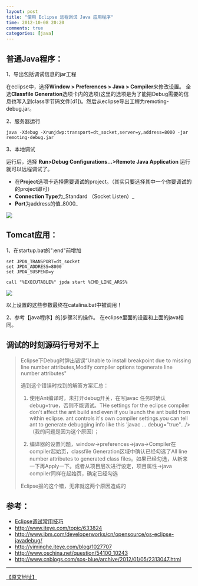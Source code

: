```yaml
---
layout: post
title: "使用 Eclipse 远程调试 Java 应用程序"
time: 2012-10-08 20:20
comments: true
categories: [java]
---
```



## 普通Java程序：

1、导出包括调试信息的jar工程

在eclipse中，选择**Window > Preferences > Java > Compiler**来修改设置。 全选**Classfile Generation**选项卡内的选项(这里的选项是为了能把Debug需要的信息也写入到class字节码文件[d1])。然后从eclipse导出工程为remoting-debug.jar。

2、服务器运行

```
java -Xdebug -Xrunjdwp:transport=dt_socket,server=y,address=8000 -jar remoting-debug.jar
```

3、本地调试

运行后，选择 **Run>Debug Configurations...>Remote Java Application** 运行就可以远程调试了。

* 在**Project**选项卡选择需要调试的project。（其实只要选择其中一个你要调试的的project即可）
* **Connection Type**为_Standard （Socket Listen）_
* **Port**为address的值_8000_

![](http://dl.iteye.com/upload/attachment/0080/2115/ce34010c-23e4-3d90-831f-92b9d13aeea0.png)

## Tomcat应用：

1、在startup.bat的":end"前增加

```
set JPDA_TRANSPORT=dt_socket
set JPDA_ADDRESS=8000
set JPDA_SUSPEND=y

call "%EXECUTABLE%" jpda start %CMD_LINE_ARGS%

```

![](http://dl.iteye.com/upload/attachment/0080/2117/ae1b16db-2b3c-3014-8e01-bba8d3a74faf.png)

以上设置的这些参数最终在catalina.bat中被调用！

2、参考【java程序】的[步骤3]的操作。 在eclipse里面的设置和上面的java相同。

## 调试的时刻源码行号对不上

> Eclipse下Debug时弹出错误“Unable to install breakpoint due to missing line number attributes,Modify compiler options togenerate line number attributes" 
>  
> 遇到这个错误时找到的解答方案汇总： 
>
> 1. 使用Ant编译时，未打开debug开关，在写javac 任务时确认debug=true，否则不能调试。THe settings for the eclipse compiler don't affect the ant build and even if you launch the ant build from within eclipse. ant controls it's own compiler settings.you can tell ant to generate debugging info like this 'javac ... debug="true".../>（我的问题是因为这个原因）； 
>
> 2. 编译器的设置问题，window->preferences->java->Compiler在compiler起始页，classfile Generation区域中确认已经勾选了All line number attributes to generated class files。如果已经勾选，从新来一下再Apply一下。或者从项目层次进行设定，项目属性->java compiler同样在起始页，确定已经勾选 
> 
> Eclipse报的这个错，无非就这两个原因造成的
>

## 参考：

* [Eclipse调试常用技巧](http://www.iteye.com/topic/633824)
* <http://www.iteye.com/topic/633824>
* http://www.ibm.com/developerworks/cn/opensource/os-eclipse-javadebug/
* http://yiminghe.iteye.com/blog/1027707
* http://www.oschina.net/question/54100_10243
* http://www.cnblogs.com/sos-blue/archive/2012/01/05/2313047.html
  

* * * 
[【原文地址】](http://winseclone.iteye.com/blog/1693859)
